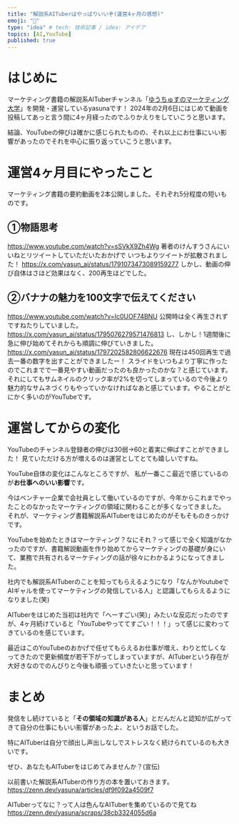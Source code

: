 ```yaml
---
title: "解説系AITuberはやっぱりいいぞ(運営4ヶ月の感想)"
emoji: "🐯"
type: "idea" # tech: 技術記事 / idea: アイデア
topics: [AI,YouTube]
published: true
---
```

# はじめに
マーケティング書籍の解説系AITuberチャンネル「[ゆうちゅすのマーケティング大学](https://www.youtube.com/@sns-university)」を開発・運営しているyasunaです！
2024年の2月6日にはじめて動画を投稿してあっと言う間に4ヶ月経ったのでふりかえりをしていこうと思います。

結論、YouTubeの伸びは確かに感じられたものの、それ以上にお仕事にいい影響があったのでそれを中心に振り返っていこうと思います。

# 運営4ヶ月目にやったこと
マーケティング書籍の要約動画を2本公開しました。それぞれ5分程度の短いものです。
## ①物語思考
https://www.youtube.com/watch?v=sSVkX9Zh4Wg
著者のけんすうさんにいいねとリツイートしていただいたおかげで
いつもよりツイートが拡散されました！
https://x.com/yasun_ai/status/1791073473089159277
しかし、動画の伸び自体はさほど効果はなく、200再生ほどでした。

## ②バナナの魅力を100文字で伝えてください
https://www.youtube.com/watch?v=Ic0UOF74BNU
公開時は全く再生されずですねたりしていました。
https://x.com/yasun_ai/status/1795076279571476813
し、しかし！1週間後に急に伸び始めてそれからも順調に伸びていきました。
https://x.com/yasun_ai/status/1797202582806622676
現在は450回再生で過去一番の数字を出すことができましたー！
スライドをいつもより丁寧に作ったのでこれまでで一番見やすい動画だったのも良かったのかな？と感じています。
それにしてもサムネイルのクリック率が2%を切ってしまっているので今後より魅力的なサムネづくりもやっていかなければなあと感じています。やることがとにかく多いのがYouTubeです。

# 運営してからの変化
YouTubeのチャンネル登録者の伸びは30弱→60と着実に伸ばすことができました！
見ていただける方が増えるのは運営としてとても嬉しいですね。

YouTube自体の変化はこんなところですが、
私が一番ここ最近で感じているのが**お仕事へのいい影響**です。

今はベンチャー企業で会社員として働いているのですが、今年からこれまでやったことのなかったマーケティングの領域に関わることが多くなってきました。
それが、マーケティング書籍解説系AITuberをはじめたのがそもそものきっかけです。

YouTubeを始めたときはマーケティング？なにそれ？って感じで全く知識がなかったのですが、書籍解説動画を作り始めてからマーケティングの基礎が身にいて、業務で共有されるマーケティングの話が徐々にわかるようになってきました。

社内でも解説系AITuberのことを知ってもらえるようになり「なんかYoutubeでAIギャルを使ってマーケティングの発信している人」と認識してもらえるようになりました(笑)

AITuberをはじめた当初は社内で「へーすごい(笑)」みたいな反応だったのですが、4ヶ月続けていると「YouTubeやっててすごい！！！」って感じに変わってきているのを感じています。

最近はこのYouTubeのおかげで任せてもらえるお仕事が増え、わりと忙しくなってきたので更新頻度が若干下がってしまっていますが、AITuberという存在が大好きなのでのんびりと今後も頑張っていきたいと思っています！

# まとめ
発信をし続けていると「**その領域の知識がある人**」とだんだんと認知が広がってきて自分の仕事にもいい影響があったよ、というお話でした。

特にAITuberは自分で顔出し声出しなしでストレスなく続けられているのも大きいです。

ぜひ、あなたもAITuberをはじめてみませんか？(宣伝)

以前書いた解説系AITuberの作り方の本を置いておきます。
https://zenn.dev/yasuna/articles/df9f092a4509f7

AITuberってなに？って人は色んなAITuberを集めているので見てね
https://zenn.dev/yasuna/scraps/38cb3324055d6a